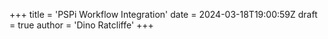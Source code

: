 +++
title = 'PSPi Workflow Integration'
date = 2024-03-18T19:00:59Z
draft = true
author = 'Dino Ratcliffe'
+++
